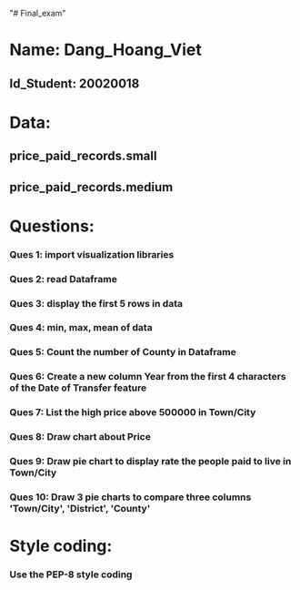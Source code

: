 "# Final_exam" 


# Name: Dang_Hoang_Viet
## Id_Student: 20020018

# Data:
## price_paid_records.small
## price_paid_records.medium

# Questions:
### Ques 1: import visualization libraries
### Ques 2: read Dataframe
### Ques 3: display the first 5 rows in data
### Ques 4: min, max, mean of data
### Ques 5: Count the number of County in Dataframe
### Ques 6: Create a new column Year from the first 4 characters of the Date of Transfer feature
### Ques 7: List the high price above 500000 in Town/City
### Ques 8: Draw chart about Price
### Ques 9: Draw pie chart to display rate the people paid to live in Town/City
### Ques 10: Draw 3 pie charts to compare three columns 'Town/City', 'District', 'County'

# Style coding:
### Use the PEP-8 style coding